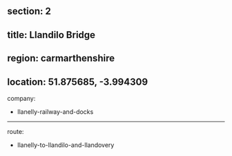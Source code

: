 section: 2
----
title: Llandilo Bridge
----
region: carmarthenshire
----
location: 51.875685, -3.994309
----
company:
- llanelly-railway-and-docks
----
route:
- llanelly-to-llandilo-and-llandovery
